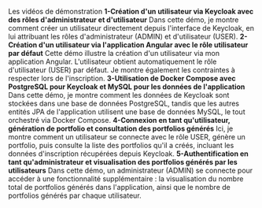 Les vidéos de démonstration
**1-Création d'un utilisateur via Keycloak avec des rôles d'administrateur et d'utilisateur**
Dans cette démo, je montre comment créer un utilisateur directement depuis l'interface de Keycloak, en lui attribuant les rôles d'administrateur (ADMIN) et d'utilisateur (USER).
**2-Création d'un utilisateur via l'application Angular avec le rôle utilisateur par défaut**
Cette démo illustre la création d'un utilisateur via mon application Angular. L'utilisateur obtient automatiquement le rôle d'utilisateur (USER) par défaut. Je montre également les contraintes à respecter lors de l'inscription.
**3-Utilisation de Docker Compose avec PostgreSQL pour Keycloak et MySQL pour les données de l'application**
Dans cette démo, je montre comment les données de Keycloak sont stockées dans une base de données PostgreSQL, tandis que les autres entités JPA de l'application utilisent une base de données MySQL, le tout orchestré via Docker Compose.
**4-Connexion en tant qu'utilisateur, génération de portfolio et consultation des portfolios générés**
Ici, je montre comment un utilisateur se connecte avec le rôle USER, génère un portfolio, puis consulte la liste des portfolios qu'il a créés, incluant les données d'inscription récupérées depuis Keycloak.
**5-Authentification en tant qu'administrateur et visualisation des portfolios générés par les utilisateurs**
Dans cette démo, un administrateur (ADMIN) se connecte pour accéder à une fonctionnalité supplémentaire : la visualisation du nombre total de portfolios générés dans l'application, ainsi que le nombre de portfolios générés par chaque utilisateur.

